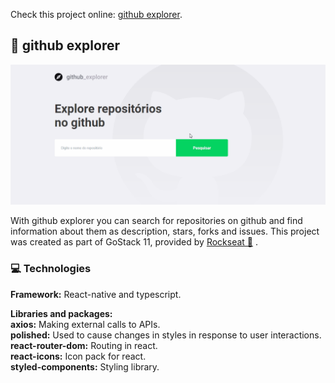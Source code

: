 Check this project online: [github explorer](githubexplorerexample.netlify.app).

## 🧭 github explorer

![github explorer](github-explorer.gif)

With github explorer you can search for repositories on github and find information about them as description, stars, forks and issues.
This project was created as part of GoStack 11, provided by [Rockseat 🚀](https://rocketseat.com.br/) .

### 💻 Technologies

**Framework:** React-native and typescript.

**Libraries and packages:**<br>
**axios:** Making external calls to APIs.<br>
**polished:** Used to cause changes in styles in response to user interactions.<br>
**react-router-dom:** Routing in react.<br>
**react-icons:** Icon pack for react.<br>
**styled-components:** Styling library.<br>
